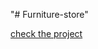 "# Furniture-store" 

[check the project](https://ahmedsalama98.github.io/Furniture-store/public/home.html)
